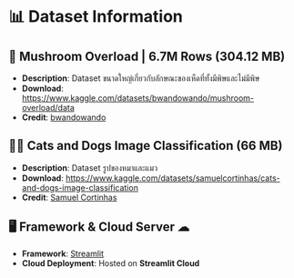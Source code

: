 # 📊 Dataset Information

## 🍄 Mushroom Overload | 6.7M Rows (304.12 MB)
- **Description**: Dataset ขนาดใหญ่เกี่ยวกับลักษณะของเห็ดที่ทั้งมีพิษและไม่มีพิษ
- **Download**: https://www.kaggle.com/datasets/bwandowando/mushroom-overload/data
- **Credit**: [bwandowando](https://www.kaggle.com/bwandowando)

## 🐶🐱 Cats and Dogs Image Classification (66 MB)
- **Description**: Dataset รูปของหมาและแมว
- **Download**: https://www.kaggle.com/datasets/samuelcortinhas/cats-and-dogs-image-classification
- **Credit**: [Samuel Cortinhas](https://www.kaggle.com/samuelcortinhas)

## 🖥️ Framework & Cloud Server ☁︎
- **Framework**: [Streamlit](https://streamlit.io/)
- **Cloud Deployment**: Hosted on **Streamlit Cloud**

